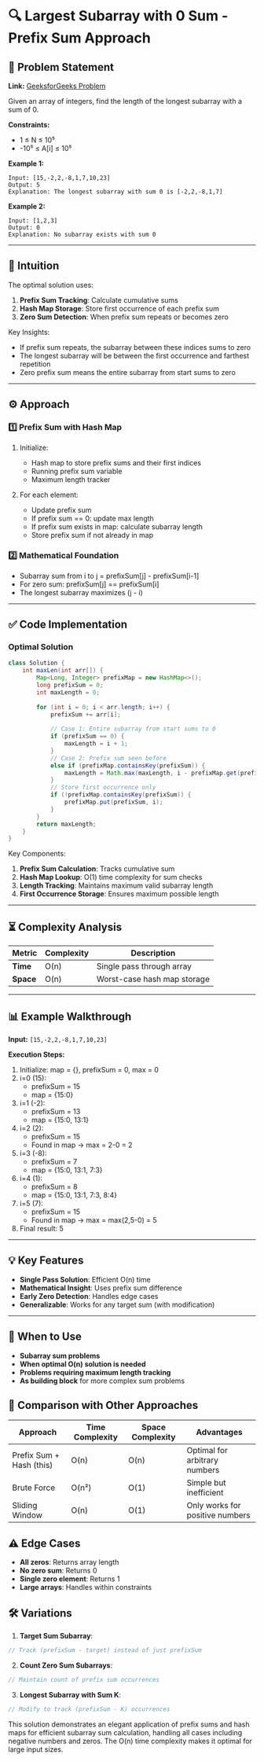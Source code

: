 # 🔍 Largest Subarray with 0 Sum - Prefix Sum Approach

## 📜 Problem Statement
**Link:** [GeeksforGeeks Problem](https://www.geeksforgeeks.org/problems/largest-subarray-with-0-sum/1)

Given an array of integers, find the length of the longest subarray with a sum of 0.

**Constraints:**
- 1 ≤ N ≤ 10⁵
- -10⁵ ≤ A[i] ≤ 10⁵

**Example 1:**
```text
Input: [15,-2,2,-8,1,7,10,23]
Output: 5
Explanation: The longest subarray with sum 0 is [-2,2,-8,1,7]
```

**Example 2:**
```text
Input: [1,2,3]
Output: 0
Explanation: No subarray exists with sum 0
```

---

## 🧠 Intuition
The optimal solution uses:
1. **Prefix Sum Tracking**: Calculate cumulative sums
2. **Hash Map Storage**: Store first occurrence of each prefix sum
3. **Zero Sum Detection**: When prefix sum repeats or becomes zero

Key Insights:
- If prefix sum repeats, the subarray between these indices sums to zero
- The longest subarray will be between the first occurrence and farthest repetition
- Zero prefix sum means the entire subarray from start sums to zero

---

## ⚙️ Approach
### **1️⃣ Prefix Sum with Hash Map**
1. Initialize:
   - Hash map to store prefix sums and their first indices
   - Running prefix sum variable
   - Maximum length tracker

2. For each element:
   - Update prefix sum
   - If prefix sum == 0: update max length
   - If prefix sum exists in map: calculate subarray length
   - Store prefix sum if not already in map

### **2️⃣ Mathematical Foundation**
- Subarray sum from i to j = prefixSum[j] - prefixSum[i-1]
- For zero sum: prefixSum[j] == prefixSum[i]
- The longest subarray maximizes (j - i)

---

## ✅ Code Implementation

### Optimal Solution
```java
class Solution {
    int maxLen(int arr[]) {
        Map<Long, Integer> prefixMap = new HashMap<>();
        long prefixSum = 0;
        int maxLength = 0;
        
        for (int i = 0; i < arr.length; i++) {
            prefixSum += arr[i];
            
            // Case 1: Entire subarray from start sums to 0
            if (prefixSum == 0) {
                maxLength = i + 1;
            }
            // Case 2: Prefix sum seen before
            else if (prefixMap.containsKey(prefixSum)) {
                maxLength = Math.max(maxLength, i - prefixMap.get(prefixSum));
            }
            // Store first occurrence only
            if (!prefixMap.containsKey(prefixSum)) {
                prefixMap.put(prefixSum, i);
            }
        }
        return maxLength;
    }
}
```

Key Components:
1. **Prefix Sum Calculation**: Tracks cumulative sum
2. **Hash Map Lookup**: O(1) time complexity for sum checks
3. **Length Tracking**: Maintains maximum valid subarray length
4. **First Occurrence Storage**: Ensures maximum possible length

---

## ⏳ Complexity Analysis
| Metric          | Complexity | Description |
|-----------------|------------|-------------|
| **Time**        | O(n)       | Single pass through array |
| **Space**       | O(n)       | Worst-case hash map storage |

---

## 📊 Example Walkthrough

**Input:** `[15,-2,2,-8,1,7,10,23]`

**Execution Steps:**
1. Initialize: map = {}, prefixSum = 0, max = 0
2. i=0 (15):
   - prefixSum = 15
   - map = {15:0}
3. i=1 (-2):
   - prefixSum = 13
   - map = {15:0, 13:1}
4. i=2 (2):
   - prefixSum = 15
   - Found in map → max = 2-0 = 2
5. i=3 (-8):
   - prefixSum = 7
   - map = {15:0, 13:1, 7:3}
6. i=4 (1):
   - prefixSum = 8
   - map = {15:0, 13:1, 7:3, 8:4}
7. i=5 (7):
   - prefixSum = 15
   - Found in map → max = max(2,5-0) = 5
8. Final result: 5

---

## 💡 Key Features
- **Single Pass Solution**: Efficient O(n) time
- **Mathematical Insight**: Uses prefix sum difference
- **Early Zero Detection**: Handles edge cases
- **Generalizable**: Works for any target sum (with modification)

---

## 🚀 When to Use
- **Subarray sum problems**
- **When optimal O(n) solution is needed**
- **Problems requiring maximum length tracking**
- **As building block** for more complex sum problems

## 🔄 Comparison with Other Approaches
| Approach         | Time Complexity | Space Complexity | Advantages |
|-----------------|-----------------|------------------|------------|
| Prefix Sum + Hash (this) | O(n) | O(n) | Optimal for arbitrary numbers |
| Brute Force | O(n²) | O(1) | Simple but inefficient |
| Sliding Window | O(n) | O(1) | Only works for positive numbers |

## ⚠️ Edge Cases
- **All zeros**: Returns array length
- **No zero sum**: Returns 0
- **Single zero element**: Returns 1
- **Large arrays**: Handles within constraints

## 🛠 Variations
1. **Target Sum Subarray**:
```java
// Track (prefixSum - target) instead of just prefixSum
```

2. **Count Zero Sum Subarrays**:
```java
// Maintain count of prefix sum occurrences
```

3. **Longest Subarray with Sum K**:
```java
// Modify to track (prefixSum - K) occurrences
```

This solution demonstrates an elegant application of prefix sums and hash maps for efficient subarray sum calculation, handling all cases including negative numbers and zeros. The O(n) time complexity makes it optimal for large input sizes.
